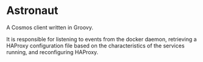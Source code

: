 # Astronaut

A Cosmos client written in Groovy.

It is responsible for listening to events from the docker daemon,
retrieving a HAProxy configuration file based on the characteristics of the services running, and reconfiguring HAProxy.
